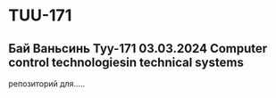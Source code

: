 # TUU-171
## Бай Ваньсинь Туу-171 03.03.2024 Computer control technologiesin technical systems
репозиторий для.....
